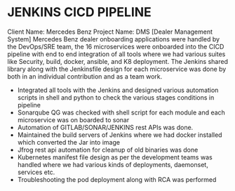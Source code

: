 # JENKINS CICD PIPELINE
Client Name: Mercedes Benz
Project Name: DMS [Dealer Management System]
Mercedes Benz dealer onboarding applications were handled by the DevOps/SRE team, the 16 microservices were onboarded into the CICD pipeline with end to end integration of all tools where we had various suites like Security, build, docker, ansible, and K8 deployment. The Jenkins shared library along with the Jenkinsfile design for each microservice was done by both in an individual contribution and as a team work.

-	Integrated all tools with the Jenkins and designed various automation scripts in shell and python to check the various stages conditions in pipeline
-	Sonarqube QG was checked with shell script for each module and each microservice was on boarded to sonar
-	Automation of GITLAB/SONAR/JENKINS rest APIs was done.
-	Maintained the build servers of Jenkins where we had docker installed which converted the Jar into image
-	Jfrog rest api automation for cleanup of old binaries was done
-	Kubernetes manifest file design as per the development teams was handled where we had various kinds of deployments, daemonset, services etc.
-	Troubleshooting the pod deployment along with RCA was performed
